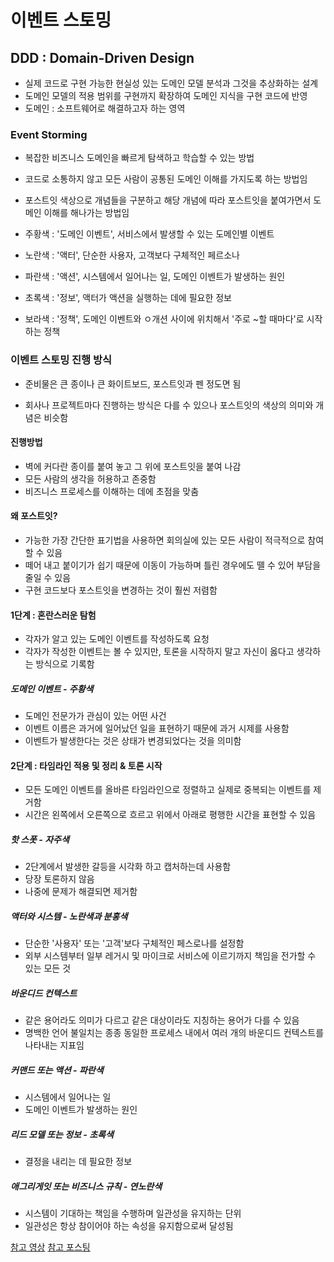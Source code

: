# 이벤트 스토밍

## DDD : Domain-Driven Design

- 실제 코드로 구현 가능한 현실성 있는 도메인 모델 분석과 그것을 추상화하는 설계
- 도메인 모델의 적용 범위를 구현까지 확장하여 도메인 지식을 구현 코드에 반영
- 도메인 : 소프트웨어로 해결하고자 하는 영역

### Event Storming

- 복잡한 비즈니스 도메인을 빠르게 탐색하고 학습할 수 있는 방법
- 코드로 소통하지 않고 모든 사람이 공통된 도메인 이해를 가지도록 하는 방법임

- 포스트잇 색상으로 개념들을 구분하고 해당 개념에 따라 포스트잇을 붙여가면서 도메인 이해를 해나가는 방법임

- 주황색 : '도메인 이벤트', 서비스에서 발생할 수 있는 도메인별 이벤트
- 노란색 : '액터', 단순한 사용자, 고객보다 구체적인 페르소나
- 파란색 : '액션', 시스템에서 일어나는 일, 도메인 이벤트가 발생하는 원인
- 초록색 : '정보', 액터가 액션을 실행하는 데에 필요한 정보
- 보라색 : '정책', 도메인 이벤트와 ㅇ개션 사이에 위치해서 '주로 ~할 때마다'로 시작하는 정책

### 이벤트 스토밍 진행 방식

- 준비물은 큰 종이나 큰 화이트보드, 포스트잇과 펜 정도면 됨

- 회사나 프로젝트마다 진행하는 방식은 다를 수 있으나 포스트잇의 색상의 의미와 개념은 비슷함

#### 진행방법

- 벽에 커다란 종이를 붙여 놓고 그 위에 포스트잇을 붙여 나감
- 모든 사람의 생각을 허용하고 존중함
- 비즈니스 프로세스를 이해하는 데에 초점을 맞춤

#### 왜 포스트잇?

- 가능한 가장 간단한 표기법을 사용하면 회의실에 있는 모든 사람이 적극적으로 참여할 수 있음
- 떼어 내고 붙이기가 쉽기 때문에 이동이 가능하며 틀린 경우에도 뗄 수 있어 부담을 줄일 수 있음
- 구현 코드보다 포스트잇을 변경하는 것이 훨씬 저렴함

#### 1단계 : 혼란스러운 탐험

- 각자가 알고 있는 도메인 이벤트를 작성하도록 요청
- 각자가 작성한 이벤트는 볼 수 있지만, 토론을 시작하지 말고 자신이 옳다고 생각하는 방식으로 기록함

##### 도메인 이벤트 - 주황색

- 도메인 전문가가 관심이 있는 어떤 사건
- 이벤트 이름은 과거에 일어났던 일을 표현하기 때문에 과거 시제를 사용함
- 이벤트가 발생한다는 것은 상태가 변경되었다는 것을 의미함

#### 2단계 : 타임라인 적용 및 정리 & 토론 시작

- 모든 도메인 이벤트를 올바른 타임라인으로 정렬하고 실제로 중복되는 이벤트를 제거함
- 시간은 왼쪽에서 오른쪽으로 흐르고 위에서 아래로 평행한 시간을 표현할 수 있음

##### 핫 스폿 - 자주색

- 2단계에서 발생한 갈등을 시각화 하고 캡처하는데 사용함
- 당장 토론하지 않음
- 나중에 문제가 해결되면 제거함

##### 액터와 시스템 - 노란색과 분홍색

- 단순한 '사용자' 또는 '고객'보다 구체적인 페스로나를 설정함
- 외부 시스템부터 일부 레거시 및 마이크로 서비스에 이르기까지 책임을 전가할 수 있는 모든 것

##### 바운디드 컨텍스트

- 같은 용어라도 의미가 다르고 같은 대상이라도 지칭하는 용어가 다를 수 있음
- 명백한 언어 불일치는 종종 동일한 프로세스 내에서 여러 개의 바운디드 컨텍스트를 나타내는 지표임

##### 커맨드 또는 액션 - 파란색

- 시스템에서 일어나는 일
- 도메인 이벤트가 발생하는 원인

##### 리드 모델 또는 정보 - 초록색

- 결정을 내리는 데 필요한 정보

##### 애그리게잇 또는 비즈니스 규칙 - 연노란색

- 시스템이 기대하는 책임을 수행하며 일관성을 유지하는 단위
- 일관성은 항상 참이어야 하는 속성을 유지함으로써 달성됨

[참고 영상](https://www.youtube.com/watch?v=hUcpv5fdCIk&t=133s)
[참고 포스팅](https://ksh-coding.tistory.com/103)
